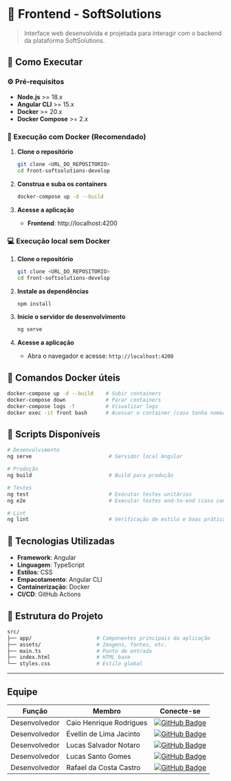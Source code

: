
# 🎨 Frontend - SoftSolutions

> Interface web desenvolvida e projetada para interagir com o backend da plataforma SoftSolutions.


## 🚀 Como Executar

### ⚙️ Pré-requisitos

- **Node.js** >= 18.x
- **Angular CLI** >= 15.x
- **Docker** >= 20.x
- **Docker Compose** >= 2.x


### 🐳 Execução com Docker (Recomendado)

1. **Clone o repositório**
   ```bash
   git clone <URL_DO_REPOSITORIO>
   cd front-softsolutions-develop
   ```

2. **Construa e suba os containers**
   ```bash
   docker-compose up -d --build
   ```

3. **Acesse a aplicação**
   - **Frontend**: http://localhost:4200


### 💻 Execução local sem Docker

1. **Clone o repositório**
   ```bash
   git clone <URL_DO_REPOSITORIO>
   cd front-softsolutions-develop
   ```

2. **Instale as dependências**
   ```bash
   npm install
   ```

3. **Inicie o servidor de desenvolvimento**
   ```bash
   ng serve
   ```

4. **Acesse a aplicação**
   - Abra o navegador e acesse: `http://localhost:4200`


## 🐋 Comandos Docker úteis

```bash
docker-compose up -d --build    # Subir containers
docker-compose down             # Parar containers
docker-compose logs -f          # Visualizar logs
docker exec -it front bash      # Acessar o container (caso tenha nomeado como 'front')
```


## 📜 Scripts Disponíveis

```bash
# Desenvolvimento
ng serve                         # Servidor local Angular

# Produção
ng build                         # Build para produção

# Testes
ng test                          # Executar testes unitários
ng e2e                           # Executar testes end-to-end (caso configurado)

# Lint
ng lint                          # Verificação de estilo e boas práticas
```


## 🧰 Tecnologias Utilizadas

- **Framework**: Angular
- **Linguagem**: TypeScript
- **Estilos**: CSS
- **Empacotamento**: Angular CLI
- **Containerização**: Docker
- **CI/CD**: GitHub Actions


## 📂 Estrutura do Projeto

```bash
src/
├── app/                     # Componentes principais da aplicação
├── assets/                  # Imagens, fontes, etc.
├── main.ts                  # Ponto de entrada
├── index.html               # HTML base
└── styles.css               # Estilo global
```

---
## Equipe

| Função          | Membro                   |  Conecte-se                  |
|-----------------|--------------------------|----------------------------------------------------------------------------------------------------------------------|
|  Desenvolvedor  | Caio Henrique Rodrigues  | [![GitHub Badge](https://img.shields.io/badge/GitHub-111217?style=flat-square&logo=github&logoColor=white)](https://github.com/CaioRodrigues12)              |
|  Desenvolvedor  | Évellin de Lima Jacinto  | [![GitHub Badge](https://img.shields.io/badge/GitHub-000000?style=flat&logo=github)](https://github.com/evllinlima)  |
|  Desenvolvedor  | Lucas Salvador Notaro    | [![GitHub Badge](https://img.shields.io/badge/GitHub-111217?style=flat-square&logo=github&logoColor=white)](https://github.com/LucasNotaro)     |
|  Desenvolvedor  | Lucas Santo Gomes        | [![GitHub Badge](https://img.shields.io/badge/GitHub-000000?style=flat&logo=github)](https://github.com/lucassantosgomes02) |
|  Desenvolvedor  | Rafael da Costa Castro   | [![GitHub Badge](https://img.shields.io/badge/GitHub-111217?style=flat-square&logo=github&logoColor=white)](https://github.com/RafaelCostaCastro)        |
